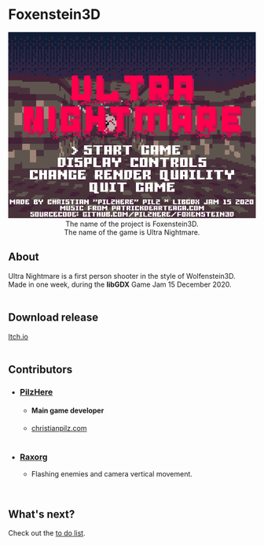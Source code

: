 # Foxenstein3D
<p align="center">
	<img src="readme/readme.png"><br />
The name of the project is Foxenstein3D.<br />
The name of the game is Ultra Nightmare.
</p>

## About
Ultra Nightmare is a first person shooter in the style of Wolfenstein3D.<br />
Made in one week, during the <b>libGDX</b> Game Jam 15 December 2020.
<br />
<br />

## Download release
[Itch.io](https://pilzhere.itch.io/ultra-nightmare)
<br />
<br />

## Contributors
*	### [PilzHere](https://github.com/PilzHere)
	* #### Main game developer
	* [christianpilz.com](https://www.christianpilz.com)
<br /><br />
*	### [Raxorg](https://github.com/Raxorg)
	* Flashing enemies and camera vertical movement.
<br />

## What's next?
Check out the [to do list](readme/TODO.md).
